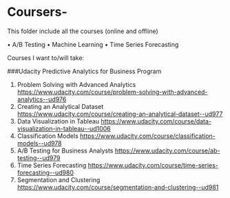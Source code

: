 # Coursers-
This folder include all the courses (online and offline) 

•	A/B Testing
•	Machine Learning 
•	Time Series Forecasting


Courses I want to/will take: 

###Udacity Predictive Analytics for Business Program 
1. Problem Solving with Advanced Analytics
https://www.udacity.com/course/problem-solving-with-advanced-analytics--ud976
2. Creating an Analytical Dataset
https://www.udacity.com/course/creating-an-analytical-dataset--ud977
3. Data Visualization in Tableau
https://www.udacity.com/course/data-visualization-in-tableau--ud1006
4. Classification Models
https://www.udacity.com/course/classification-models--ud978
5. A/B Testing for Business Analysts
https://www.udacity.com/course/ab-testing--ud979
6. Time Series Forecasting
https://www.udacity.com/course/time-series-forecasting--ud980
7. Segmentation and Clustering
https://www.udacity.com/course/segmentation-and-clustering--ud981


